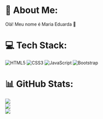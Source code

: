 # 💫 About Me:
Olá! Meu nome é Maria Eduarda 💜


# 💻 Tech Stack:
![HTML5](https://img.shields.io/badge/html5-%23E34F26.svg?style=for-the-badge&logo=html5&logoColor=white) ![CSS3](https://img.shields.io/badge/css3-%231572B6.svg?style=for-the-badge&logo=css3&logoColor=white) ![JavaScript](https://img.shields.io/badge/javascript-%23323330.svg?style=for-the-badge&logo=javascript&logoColor=%23F7DF1E) ![Bootstrap](https://img.shields.io/badge/bootstrap-%23563D7C.svg?style=for-the-badge&logo=bootstrap&logoColor=white)
# 📊 GitHub Stats:
![](https://github-readme-stats.vercel.app/api?username=xMadux&theme=material-palenight&hide_border=false&include_all_commits=false&count_private=false)<br/>
![](https://github-readme-streak-stats.herokuapp.com/?user=xMadux&theme=material-palenight&hide_border=false)<br/>
![](https://github-readme-stats.vercel.app/api/top-langs/?username=xMadux&theme=material-palenight&hide_border=false&include_all_commits=false&count_private=false&layout=compact)

<!-- Proudly created with GPRM ( https://gprm.itsvg.in ) -->